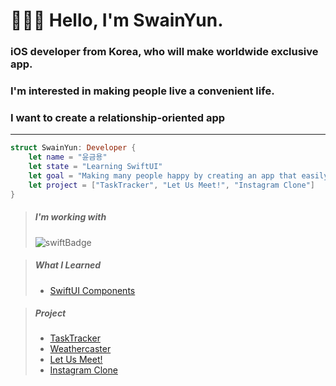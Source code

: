 # 🧑🏻‍💻 Hello, I'm SwainYun.
### iOS developer from Korea, who will make worldwide exclusive app.
### I'm interested in making people live a convenient life.
### I want to create a relationship-oriented app
---------------------------------------------------------------------
```Swift
struct SwainYun: Developer {
    let name = "윤금용"
    let state = "Learning SwiftUI"
    let goal = "Making many people happy by creating an app that easily solves difficult things in real life"
    let project = ["TaskTracker", "Let Us Meet!", "Instagram Clone"]
}
```
> ##### I'm working with
> ![swiftBadge](https://img.shields.io/badge/Swift-F05138?style=flat&logo=Swift&logoColor=white)

> ##### What I Learned
> * [SwiftUI Components](https://github.com/Remaked-Swain/Portfolio/tree/61d441e5c5f0eb68b45eae8a8e490a77e058db80/Portfolio/SwiftUIComponents)

>##### Project
>* [TaskTracker](https://github.com/Remaked-Swain/TaskTracker.git)
>* [Weathercaster](https://github.com/Remaked-Swain/Weathercaster.git)
>* [Let Us Meet!](https://github.com/Remaked-Swain/LetUsMeet.git)
>* [Instagram Clone](https://github.com/Remaked-Swain/InstagramClone.git)
